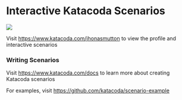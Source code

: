 # Interactive Katacoda Scenarios

[![](http://shields.katacoda.com/katacoda/jhonasmutton/count.svg)](https://www.katacoda.com/jhonasmutton "Get your profile on Katacoda.com")

Visit https://www.katacoda.com/jhonasmutton to view the profile and interactive scenarios

### Writing Scenarios
Visit https://www.katacoda.com/docs to learn more about creating Katacoda scenarios

For examples, visit https://github.com/katacoda/scenario-example
